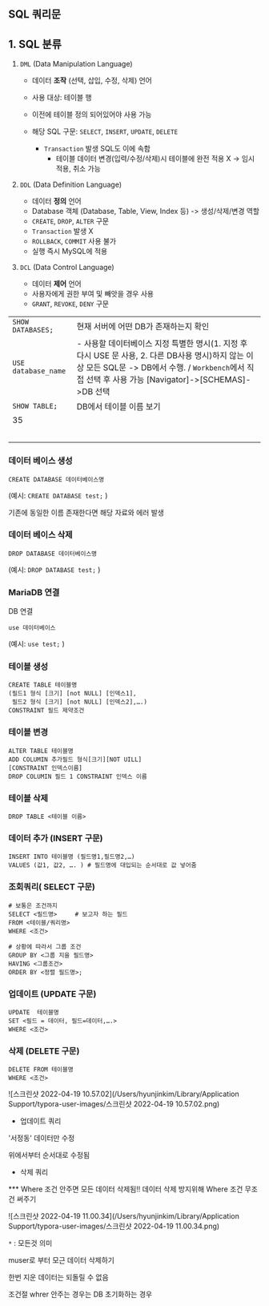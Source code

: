 

## SQL 쿼리문



## 1. SQL 분류

1. `DML` (Data Manipulation Language)

   - 데이터 **조작** (선택, 삽입, 수정, 삭제) 언어
	
   	- 사용 대상: 테이블 행
	
   	- 이전에 테이블 정의 되어있어야 사용 가능 

    - 해당 SQL 구문: `SELECT`, `INSERT`, `UPDATE`, `DELETE`
       - `Transaction` 발생 SQL도 이에 속함 
         - 테이블 데이터 변경(입력/수정/삭제)시 테이블에 완전 적용 X -> 임시 적용, 취소 가능 

2. `DDL` (Data Definition Language)

   - 데이터 **정의** 언어 
   - Database 객체 (Database, Table, View, Index 등) -> 생성/삭제/변경 역할 
   - `CREATE`, `DROP`, `ALTER` 구문 
   - `Transaction` 발생 X
   - `ROLLBACK`, `COMMIT` 사용 불가
   - 실행 즉시 MySQL에 적용 

3. `DCL` (Data Control Language)
   	- 데이터 **제어** 언어
   	- 사용자에게 권한 부여 및 빼앗을 경우 사용 
   	- `GRANT`, `REVOKE`, `DENY` 구문 



|                     |                                                              |
| ------------------- | :----------------------------------------------------------- |
| `SHOW DATABASES;`   | 현재 서버에 어떤 DB가 존재하는지 확인                        |
| `USE database_name` | - 사용할 데이터베이스 지정  특별한 명시(1. 지정 후 다시 USE 문 사용, 2. 다른 DB사용 명시)하지 않는 이상 모든 SQL문 -> DB에서 수행.  / `Workbench`에서 직접 선택 후 사용 가능   [Navigator]->[SCHEMAS]->DB 선택 |
| `SHOW TABLE;`       | DB에서 테이블 이름 보기                                      |
| 35                  |                                                              |
|                     |                                                              |
|                     |                                                              |
|                     |                                                              |
|                     |                                                              |
|                     |                                                              |







### 데이터 베이스 생성 

```mariadb
CREATE DATABASE 데이터베이스명
```

(예시: `CREATE DATABASE test;` )

기존에 동일한 이름 존재한다면 해당 자료와 에러 발생 



### 데이터 베이스 삭제

```mariadb
DROP DATABASE 데이터베이스명
```

(예시: `DROP DATABASE test;` )



### MariaDB 연결

DB 연결 

```mariadb
use 데이터베이스
```

(예시: `use test;` )



### 테이블 생성

```mariadb
CREATE TABLE 테이블명
(필드1 형식 [크기] [not NULL] [인덱스1], 
 필드2 형식 [크기] [not NULL] [인덱스2],….) 
CONSTRAINT 필드 제약조건
```



### 테이블 변경

```mariadb
ALTER TABLE 테이블명
ADD COLUMIN 추가필드 형식[크기][NOT UILL]
[CONSTRAINT 인덱스이름]
DROP COLUMIN 필드 1 CONSTRAINT 인덱스 이름
```



### 테이블 삭제

```mariadb
DROP TABLE <테이블 이름>
```



### 데이터 추가 (INSERT 구문)

```mariadb
INSERT INTO 테이블명 (필드명1,필드명2,…)
VALUES (값1, 값2, …. ) # 필드명에 대입되는 순서대로 값 넣어줌 
```



### 조회쿼리( SELECT 구문)

```mariadb
# 보통은 조건까지 
SELECT <필드명>     # 보고자 하는 필드
FROM <테이블/쿼리명>  
WHERE <조건>  

# 상황에 따라서 그룹 조건 
GROUP BY <그룹 지을 필드명>  
HAVING <그룹조건>  
ORDER BY <정렬 필드명>;
```

 



### 업데이트 (UPDATE 구문)

```mariadb
UPDATE  테이블명
SET <필드 = 데이터, 필드=데이터,….>
WHERE <조건>
```



### 삭제 (DELETE 구문)

```mariadb
DELETE FROM 테이블명
WHERE <조건>
```









![스크린샷 2022-04-19 10.57.02](/Users/hyunjinkim/Library/Application Support/typora-user-images/스크린샷 2022-04-19 10.57.02.png)

- 업데이트 쿼리

'서정동' 데이터만 수정 

위에서부터 순서대로 수정됨

- 삭제 쿼리

*** Where 조건 안주면 모든 데이터 삭제됨!! 데이터 삭제 방지위해 Where 조건 무조건 써주기

![스크린샷 2022-04-19 11.00.34](/Users/hyunjinkim/Library/Application Support/typora-user-images/스크린샷 2022-04-19 11.00.34.png)

`*` : 모든것 의미

muser로 부터 모근 데이터 삭제하기

한번 지운 데이터는 되돌릴 수 없음 

조건절 whrer 안주는 경우는 DB 초기화하는 경우 